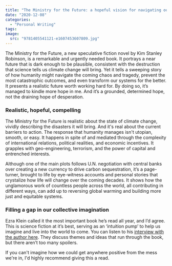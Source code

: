 ```yaml
---
title: "The Ministry for the Future: a hopeful vision for navigating our dire situation"
date: "2020-12-08"
categories: 
  - "Personal Writing"
tags: 
image: 
  src: "9781405541121-e1607453607809.jpg"
---
```


The Ministry for the Future, a new speculative fiction novel by Kim Stanley Robinson, is a remarkable and urgently needed book. It portrays a near future that is dark enough to be plausible, consistent with the destruction that science tells us climate change will bring. Yet it tells a sweeping story of how humanity might navigate the coming chaos and tragedy, prevent the most catastrophic outcomes, and even transform our systems for the better. It presents a realistic future worth working hard for. By doing so, it’s managed to kindle more hope in me. And it’s a grounded, determined hope, not the draining hope of desperation.

### Realistic, hopeful, compelling

The Ministry for the Future is realistic about the state of climate change, vividly describing the disasters it will bring. And it's real about the current barriers to action. The response that humanity manages isn't utopian, smooth, or easy. It happens in spite of and mediated through the complexity of international relations, political realities, and economic incentives. It grapples with geo-engineering, terrorism, and the power of capital and entrenched interests.

Although one of the main plots follows U.N. negotiation with central banks over creating a new currency to drive carbon sequestration, it’s a page-turner, brought to life by eye-witness accounts and personal stories that crystalize how life will change over the coming decades. It shows how the unglamorous work of countless people across the world, all contributing in different ways, can add up to reversing global warming and building more just and equitable systems.

### Filling a gap in our collective imagination

Ezra Klein called it the most important book he’s read all year, and I’d agree. This is science fiction at it’s best, serving as an ‘intuition pump’ to help us imagine and live into the world to come. You can listen to his [interview with the author here](https://www.vox.com/2020/11/30/21726563/kim-stanley-robinson-the-ezra-klein-show-climate-change). They discuss themes and ideas that run through the book, but there aren’t too many spoilers.

If you can't imagine how we could get anywhere positive from the mess we're in, I'd highly recommend giving this a read.
